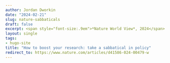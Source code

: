```yaml
---
author: Jordan Dworkin
date: "2024-02-21"
slug: nature-sabbaticals
draft: false
excerpt: <span style="font-size:.9em">*Nature World View*, 2024</span>
layout: single
tags:
- hugo-site
title: "How to boost your research: take a sabbatical in policy"
redirect_to: https://www.nature.com/articles/d41586-024-00479-w
---
```

